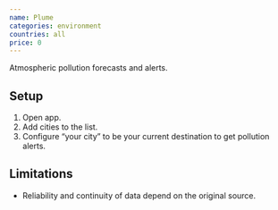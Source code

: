 ```yaml
---
name: Plume
categories: environment
countries: all
price: 0
---
```


Atmospheric pollution forecasts and alerts.

## Setup

1. Open app.
2. Add cities to the list.
3. Configure “your city” to be your current destination to get pollution alerts.

## Limitations

- Reliability and continuity of data depend on the original source.
